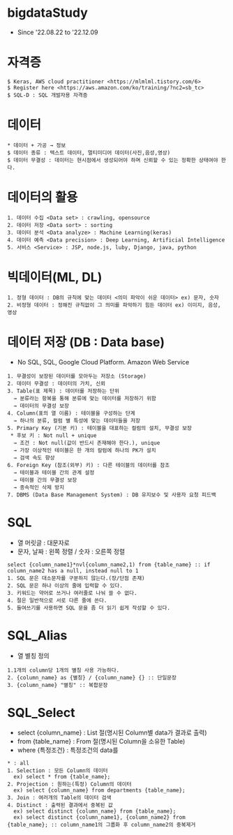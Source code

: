 # bigdataStudy
*  Since '22.08.22 to '22.12.09

# 자격증
```
$ Keras, AWS cloud practitioner <https://mlmlml.tistory.com/6>
$ Register here <https://aws.amazon.com/ko/training/?nc2=sb_tc>
$ SQL-D : SQL 개발자용 자격증
```

# 데이터
```
* 데이터 + 가공 → 정보
$ 데이터 종류 : 텍스트 데이터, 멀티미디어 데이터(사진,음성,영상)
$ 데이터 무결성 : 데이터는 현시점에서 생성되어야 하며 신뢰할 수 있는 정확한 상태여야 한다.
```

# 데이터의 활용
```
1. 데이터 수집 <Data set> : crawling, opensource
2. 데이터 저장 <Data sort> : sorting
3. 데이터 분석 <Data analyze> : Machine Learning(keras)
4. 데이터 예측 <Data precision> : Deep Learning, Artificial Intelligence
5. 서비스 <Service> : JSP, node.js, luby, Django, java, python
```

# 빅데이터(ML, DL)
```
1. 정형 데이터 : DB의 규칙에 맞는 데이터 <의미 파악이 쉬운 데이터> ex) 문자, 숫자
2. 비정형 데이터 : 정해진 규칙없이 그 의미를 파악하기 힘든 데이터 ex) 이미지, 음성, 영상
```

# 데이터 저장 (DB : Data base)
* No SQL, SQL, Google Cloud Platform. Amazon Web Service
```
1. 무결성이 보장된 데이터를 모아두는 저장소 (Storage)
2. 데이터 무결성 : 데이터의 가치, 신뢰
3. Table(표 제목) : 데이터를 저장하는 단위
  → 분류라는 항복을 통해 분류에 맞는 데이터를 저장하기 위함
  → 데이터의 무결성 보장
4. Column(표의 열 이름) : 테이블을 구성하는 단계
  → 하나의 분류, 컬럼 별 특성에 맞는 데이터들을 저장
5. Primary Key (기본 키) : 테이블을 대표하는 컬럼의 설치, 무결성 보장
 * 후보 키 : Not null + unique
  → 조건 : Not null(값이 반드시 존재해야 한다.), unique
  → 가장 이상적인 테이블은 한 개의 칼럼에 하나의 PK가 설치
  → 검색 속도 향상
6. Foreign Key (참조(외부) 키) : 다른 테이블의 데이터를 참조
  → 테이블과 테이블 간의 관계 설정
  → 테이블 간의 무결성 보장
  → 종속적인 삭제 방지
7. DBMS (Data Base Management System) : DB 유지보수 및 사용자 요청 피드백
```

# SQL
* 열 머릿글 : 대문자로 
* 문자, 날짜 : 왼쪽 정렬 / 숫자 : 오른쪽 정렬
```
select {column_name1}*nvl{column_name2,1) from {table_name} :: if column_name2 has a null, instead null to 1
1. SQL 문은 대소문자를 구분하지 않는다.(장/단점 존재)
2. SQL 문은 하나 이상의 줄에 입력할 수 있다.
3. 키워드는 약어로 쓰거나 여러줄로 나눠 쓸 수 없다.
4. 절은 일반적으로 서로 다른 줄에 쓴다.
5. 들여쓰기를 사용하면 SQL 문을 좀 더 읽기 쉽게 작성할 수 있다.
```

# SQL_Alias
* 열 별칭 정의
```
1.1개의 column당 1개의 별칭 사용 가능하다.
2. {column_name} as {별칭} / {column_name} {} :: 단일문장
3. {column_name} "별칭" :: 복합문장
```

# SQL_Select
* select {column_name} : List 절(명시된 Column별 data가 결과로 출력)
* from {table_name} : From 절(명시된 Column을 소유한 Table)
* where {특정조건} : 특정조건의 data를 
```
* : all
1. Selection : 모든 Column의 데이터
  ex) select * from {table_name};
2. Projection : 원하는(특정) Column의 데이터
  ex) select {column_name} from departments {table_name};
3. Join : 여러개의 Table의 데이터 검색
4. Distinct : 출력된 결과에서 중복된 값 
  ex) select distinct {column_name} from {table_name};
  ex) select distinct {column_name1}, {column_name2} from {table_name}; :: column_name1의 그룹화 후 column_name2의 중복제거
```
